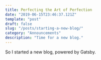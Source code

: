 ```yaml
---
title: Perfecting the Art of Perfection
date: "2019-06-15T23:46:37.121Z"
template: "post"
draft: false
slug: "/posts/starting-a-new-blog/"
category: "Announcements"
description: "Time for a new blog."
---
```


So I started a new blog, powered by Gatsby.